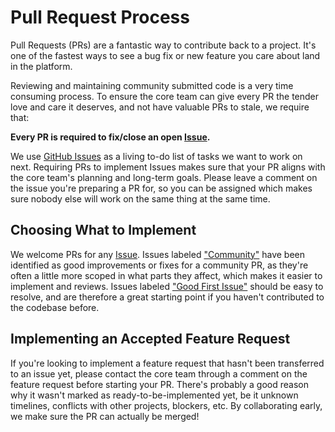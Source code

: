 # Pull Request Process

Pull Requests (PRs) are a fantastic way to contribute back to a project. It's one of the fastest ways to see a bug fix
or new feature you care about land in the platform.

Reviewing and maintaining community submitted code is a very time consuming process. To ensure the core team can give
every PR the tender love and care it deserves, and not have valuable PRs to stale, we require that:

**Every PR is required to fix/close an open [Issue](https://github.com/directus/directus/issues).**

We use [GitHub Issues](https://github.com/directus/directus/issues) as a living to-do list of tasks we want to work on
next. Requiring PRs to implement Issues makes sure that your PR aligns with the core team's planning and long-term
goals. Please leave a comment on the issue you're preparing a PR for, so you can be assigned which makes sure nobody
else will work on the same thing at the same time.

## Choosing What to Implement

We welcome PRs for any [Issue](https://github.com/directus/directus/issues). Issues labeled
["Community"](https://github.com/directus/directus/issues?q=is:issue+is:open+label:Community) have been identified as
good improvements or fixes for a community PR, as they're often a little more scoped in what parts they affect, which
makes it easier to implement and reviews. Issues labeled
["Good First Issue"](https://github.com/directus/directus/issues?q=is:issue+is:open+label:%22Good+First+Issue%22) should
be easy to resolve, and are therefore a great starting point if you haven't contributed to the codebase before.

## Implementing an Accepted Feature Request

If you're looking to implement a feature request that hasn't been transferred to an issue yet, please contact the core
team through a comment on the feature request before starting your PR. There's probably a good reason why it wasn't
marked as ready-to-be-implemented yet, be it unknown timelines, conflicts with other projects, blockers, etc. By
collaborating early, we make sure the PR can actually be merged!
